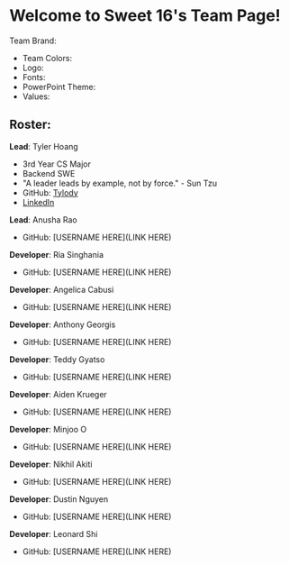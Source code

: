 # Welcome to Sweet 16's Team Page!

Team Brand:
- Team Colors:
- Logo:
- Fonts:
- PowerPoint Theme:
- Values:

## Roster:

**Lead**: Tyler Hoang

- 3rd Year CS Major
- Backend SWE
- "A leader leads by example, not by force." - Sun Tzu
- GitHub: [Tylody](https://github.com/Tylody)
- [LinkedIn](https://www.linkedin.com/in/tyler-hoang-8079ab246/)

**Lead**: Anusha Rao

- GitHub: [USERNAME HERE](LINK HERE)

**Developer**: Ria Singhania

- GitHub: [USERNAME HERE](LINK HERE)

**Developer**: Angelica Cabusi

- GitHub: [USERNAME HERE](LINK HERE)


**Developer**: Anthony Georgis

- GitHub: [USERNAME HERE](LINK HERE)

**Developer**: Teddy Gyatso

- GitHub: [USERNAME HERE](LINK HERE)

**Developer**: Aiden Krueger

- GitHub: [USERNAME HERE](LINK HERE)

**Developer**: Minjoo O

- GitHub: [USERNAME HERE](LINK HERE)

**Developer**: Nikhil Akiti

- GitHub: [USERNAME HERE](LINK HERE)

**Developer**: Dustin Nguyen

- GitHub: [USERNAME HERE](LINK HERE)

**Developer**: Leonard Shi

- GitHub: [USERNAME HERE](LINK HERE)
